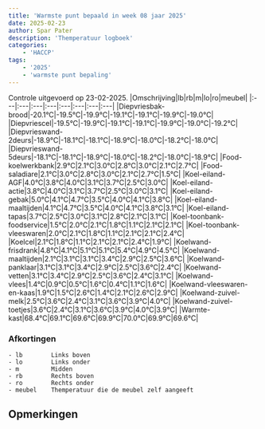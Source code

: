 ```yaml
---
title: 'Warmste punt bepaald in week 08 jaar 2025'
date: 2025-02-23
author: Spar Pater
description: 'Themperatuur logboek'
categories:
    - 'HACCP'
tags:
    - '2025'
    - 'warmste punt bepaling'
---
```

Controle uitgevoerd op 23-02-2025.
|Omschrijving|lb|rb|m|lo|ro|meubel|
|:---|:---|:---|:---|:---|:---|:---|:---|
|Diepvriesbak-brood|-20.1°C|-19.5°C|-19.9°C|-19.1°C|-19.1°C|-19.9°C|-19.0°C|
|Diepvriescel|-19.5°C|-19.9°C|-19.1°C|-19.1°C|-19.9°C|-19.0°C|-19.2°C|
|Diepvrieswand-2deurs|-18.9°C|-18.1°C|-18.1°C|-18.9°C|-18.0°C|-18.2°C|-18.0°C|
|Diepvrieswand-5deurs|-18.1°C|-18.1°C|-18.9°C|-18.0°C|-18.2°C|-18.0°C|-18.9°C|
|Food-koelwerkbank|2.9°C|2.1°C|3.0°C|2.8°C|3.0°C|2.1°C|2.7°C|
|Food-saladiare|2.1°C|3.0°C|2.8°C|3.0°C|2.1°C|2.7°C|1.5°C|
|Koel-eiland-AGF|4.0°C|3.8°C|4.0°C|3.1°C|3.7°C|2.5°C|3.0°C|
|Koel-eiland-actie|3.8°C|4.0°C|3.1°C|3.7°C|2.5°C|3.0°C|3.1°C|
|Koel-eiland-gebak|5.0°C|4.1°C|4.7°C|3.5°C|4.0°C|4.1°C|3.8°C|
|Koel-eiland-maaltijden|4.1°C|4.7°C|3.5°C|4.0°C|4.1°C|3.8°C|3.1°C|
|Koel-eiland-tapas|3.7°C|2.5°C|3.0°C|3.1°C|2.8°C|2.1°C|3.1°C|
|Koel-toonbank-foodservice|1.5°C|2.0°C|2.1°C|1.8°C|1.1°C|2.1°C|2.1°C|
|Koel-toonbank-vleeswaren|2.0°C|2.1°C|1.8°C|1.1°C|2.1°C|2.1°C|2.4°C|
|Koelcel|2.1°C|1.8°C|1.1°C|2.1°C|2.1°C|2.4°C|1.9°C|
|Koelwand-frisdrank|4.8°C|4.1°C|5.1°C|5.1°C|5.4°C|4.9°C|4.5°C|
|Koelwand-maaltijden|2.1°C|3.1°C|3.1°C|3.4°C|2.9°C|2.5°C|3.6°C|
|Koelwand-panklaar|3.1°C|3.1°C|3.4°C|2.9°C|2.5°C|3.6°C|2.4°C|
|Koelwand-vetten|3.1°C|3.4°C|2.9°C|2.5°C|3.6°C|2.4°C|3.1°C|
|Koelwand-vlees|1.4°C|0.9°C|0.5°C|1.6°C|0.4°C|1.1°C|1.6°C|
|Koelwand-vleeswaren-en-kaas|1.9°C|1.5°C|2.6°C|1.4°C|2.1°C|2.6°C|2.9°C|
|Koelwand-zuivel-melk|2.5°C|3.6°C|2.4°C|3.1°C|3.6°C|3.9°C|4.0°C|
|Koelwand-zuivel-toetjes|3.6°C|2.4°C|3.1°C|3.6°C|3.9°C|4.0°C|3.9°C|
|Warmte-kast|68.4°C|69.1°C|69.6°C|69.9°C|70.0°C|69.9°C|69.6°C|

### Afkortingen
    - lb        Links boven
    - lo        Links onder
    - m         Midden
    - rb        Rechts boven
    - ro        Rechts onder
    - meubel    Themperatuur die de meubel zelf aangeeft

## Opmerkingen


